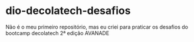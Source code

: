 # dio-decolatech-desafios
Não é o meu primeiro repositório, mas eu criei para praticar os desafios do bootcamp decolatech 2ª edição AVANADE 
